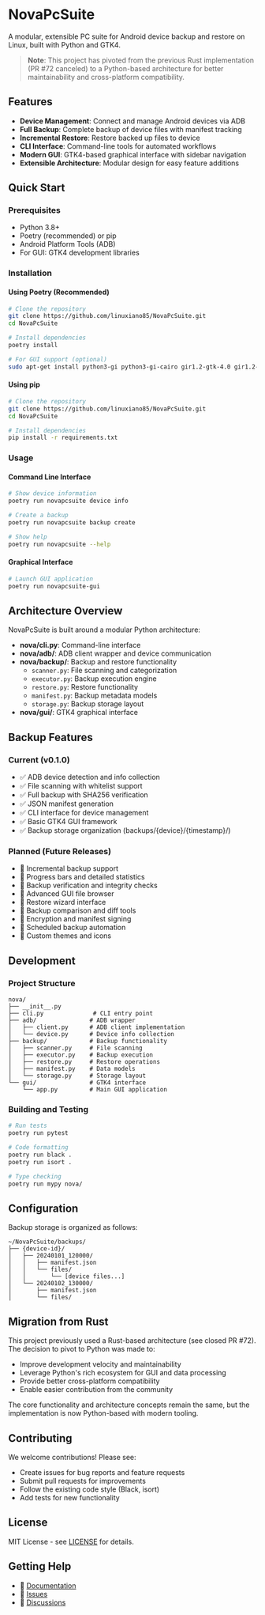 # NovaPcSuite

A modular, extensible PC suite for Android device backup and restore on Linux, built with Python and GTK4.

> **Note**: This project has pivoted from the previous Rust implementation (PR #72 canceled) to a Python-based architecture for better maintainability and cross-platform compatibility.

## Features

- **Device Management**: Connect and manage Android devices via ADB
- **Full Backup**: Complete backup of device files with manifest tracking
- **Incremental Restore**: Restore backed up files to device
- **CLI Interface**: Command-line tools for automated workflows
- **Modern GUI**: GTK4-based graphical interface with sidebar navigation
- **Extensible Architecture**: Modular design for easy feature additions

## Quick Start

### Prerequisites

- Python 3.8+
- Poetry (recommended) or pip
- Android Platform Tools (ADB)
- For GUI: GTK4 development libraries

### Installation

#### Using Poetry (Recommended)

```bash
# Clone the repository
git clone https://github.com/linuxiano85/NovaPcSuite.git
cd NovaPcSuite

# Install dependencies
poetry install

# For GUI support (optional)
sudo apt-get install python3-gi python3-gi-cairo gir1.2-gtk-4.0 gir1.2-adwaita-1
```

#### Using pip

```bash
# Clone the repository  
git clone https://github.com/linuxiano85/NovaPcSuite.git
cd NovaPcSuite

# Install dependencies
pip install -r requirements.txt
```

### Usage

#### Command Line Interface

```bash
# Show device information
poetry run novapcsuite device info

# Create a backup
poetry run novapcsuite backup create

# Show help
poetry run novapcsuite --help
```

#### Graphical Interface

```bash
# Launch GUI application
poetry run novapcsuite-gui
```

## Architecture Overview

NovaPcSuite is built around a modular Python architecture:

- **nova/cli.py**: Command-line interface
- **nova/adb/**: ADB client wrapper and device communication  
- **nova/backup/**: Backup and restore functionality
  - `scanner.py`: File scanning and categorization
  - `executor.py`: Backup execution engine
  - `restore.py`: Restore functionality
  - `manifest.py`: Backup metadata models
  - `storage.py`: Backup storage layout
- **nova/gui/**: GTK4 graphical interface

## Backup Features

### Current (v0.1.0)

- ✅ ADB device detection and info collection
- ✅ File scanning with whitelist support
- ✅ Full backup with SHA256 verification
- ✅ JSON manifest generation
- ✅ CLI interface for device management
- ✅ Basic GTK4 GUI framework
- ✅ Backup storage organization (backups/{device}/{timestamp}/)

### Planned (Future Releases)

- 🔄 Incremental backup support
- 🔄 Progress bars and detailed statistics
- 🔄 Backup verification and integrity checks
- 🔄 Advanced GUI file browser
- 🔄 Restore wizard interface
- 🔄 Backup comparison and diff tools
- 🔄 Encryption and manifest signing
- 🔄 Scheduled backup automation
- 🔄 Custom themes and icons

## Development

### Project Structure

```
nova/
├── __init__.py
├── cli.py              # CLI entry point
├── adb/               # ADB wrapper
│   ├── client.py      # ADB client implementation
│   └── device.py      # Device info collection
├── backup/            # Backup functionality
│   ├── scanner.py     # File scanning
│   ├── executor.py    # Backup execution
│   ├── restore.py     # Restore operations
│   ├── manifest.py    # Data models
│   └── storage.py     # Storage layout
└── gui/               # GTK4 interface
    └── app.py         # Main GUI application
```

### Building and Testing

```bash
# Run tests
poetry run pytest

# Code formatting
poetry run black .
poetry run isort .

# Type checking
poetry run mypy nova/
```

## Configuration

Backup storage is organized as follows:

```
~/NovaPcSuite/backups/
├── {device-id}/
│   ├── 20240101_120000/
│   │   ├── manifest.json
│   │   └── files/
│   │       └── [device files...]
│   └── 20240102_130000/
│       ├── manifest.json
│       └── files/
```

## Migration from Rust

This project previously used a Rust-based architecture (see closed PR #72). The decision to pivot to Python was made to:

- Improve development velocity and maintainability
- Leverage Python's rich ecosystem for GUI and data processing
- Provide better cross-platform compatibility
- Enable easier contribution from the community

The core functionality and architecture concepts remain the same, but the implementation is now Python-based with modern tooling.

## Contributing

We welcome contributions! Please see:

- Create issues for bug reports and feature requests
- Submit pull requests for improvements
- Follow the existing code style (Black, isort)
- Add tests for new functionality

## License

MIT License - see [LICENSE](LICENSE) for details.

## Getting Help

- 📖 [Documentation](docs/)
- 🐛 [Issues](https://github.com/linuxiano85/NovaPcSuite/issues)
- 💬 [Discussions](https://github.com/linuxiano85/NovaPcSuite/discussions)